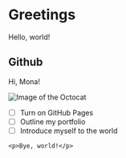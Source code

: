 # Greetings
Hello, world!

## Github
Hi, Mona!




![Image of the Octocat](https://myoctocat.com/assets/images/base-octocat.svg)


- [ ] Turn on GitHub Pages
- [ ] Outline my portfolio
- [ ] Introduce myself to the world

```
<p>Bye, world!</p>
```
